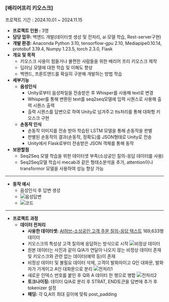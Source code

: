### **[배리어프리 키오스크]**
프로젝트 기간 : 2024.10.01 ~ 2024.11.15
- **프로젝트 인원 :** 3명
- **담당 업무:** 백앤드 개발(데이터셋 생성 및 전처리, ai 모델 학습, Rest-server구현)
- **개발 환경:** Anaconda Python 3.10, tensorflow-gpu 2.10, Mediapipe0.10.14, protobuf 3.19.4, Numpy 1.23.5, torch 2.3.0, Flask
- **개요 및 목적**
    - 키오스크 사용이 힘들거나 불편한 사람들을 위한 배리어 프리 키오스크 제작
    - 딥러닝 모델에 대한 학습 및 이해도 향상
    - 백앤드, 프론트앤드를 확실히 구분해 개발하는 방법 학습
- **세부기능**
  - **음성인식**
    - Unity로부터 음성파일을 전송받은 후 Whisper를 사용해 text로 변경
    - Whisper를 통해 변환된 text를 seq2seq모델에 입력 시퀀스로 사용해 출력 시퀀스 출력
    - 출력 시퀀스를 답변으로 하여 Unity로 넘겨주고 tts처리를 통해 대화형 키오스크 구현
  - **손동작 인식**
    - 손동작 이미지를 전송 받아 학습된 LSTM 모델을 통해 손동작을 판별
    - 판별된 손동작의 결과(손동작, 정확도)를 JSON형태로 Unity로 전송
    - Unity에서 Flask로부터 전송받은 JSON 객체를 통해 동작
- **보완할점**
    - Seq2Seq 모델 학습을 위한 데이터셋 부족(소상공인 질의-응답 데이터를 사용)
    - Seq2Seq모델 학습시 mecab과 같은 형태소분석을 추가, attention이나 transformor 모델을 사용하여 성능 향상 가능
 
<hr>

- **동작 예시**
  - 음성인식 후 답변 생성
  - ![음성답변](https://github.com/user-attachments/assets/fdd25b13-de30-4a40-9301-d732ed3e4411)
  - ![코드](https://github.com/user-attachments/assets/daf0c6a9-309c-4039-92ba-1c7d0187ccdd)

 

<hr>

- **프로젝트 과정**
  - **데이터 전처리**
    - **사용한 데이터셋:** [AI허브-소상공인 고객 주문 질의-응답 텍스트](https://www.aihub.or.kr/aihubdata/data/view.do?currMenu=115&topMenu=100&dataSetSn=102) 169,633행 데이터
    - 키오스크의 특성상 고객 질의에 응답하는 방식으로 시작
     ![비정상 데이터](https://github.com/user-attachments/assets/ced4955b-284e-4d77-9dea-bc3f4e83bd11)
    - 원본 데이터는 사진과 같이 Q/A가 연달아 나오지 않는 비정상 데이터 존재 및 키오스크와 관련 없는 데이터(예약 등)이 존재
    - 비정상 데이터 및 불필요 데이터 삭제, 고객이 발화자이고 Q인 대화문, 발화자가 가게이고 A인 대화문으로 분리
    ![전처리1](https://github.com/user-attachments/assets/c34e18ad-b541-4d2b-bb86-a6fc7e561dcd)
    - 새로운 인덱스 번호를 붙인 후 Q와 A 데이터 한 행으로 병합
    ![전처리2](https://github.com/user-attachments/assets/bbf2dd7f-b207-4b3c-a145-c71086c56bd8)
    - **토크나이징:** 데이터 Q/A로 분리 후 STRAT, END토큰을 답변에 추가 후 tokenizer 설정
    - **패딩:** 각 Q,A의 최대 길이에 맞춰 post_padding

